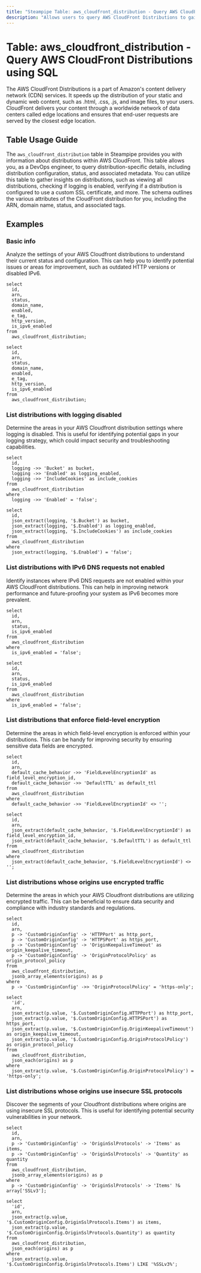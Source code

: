 ```yaml
---
title: "Steampipe Table: aws_cloudfront_distribution - Query AWS CloudFront Distributions using SQL"
description: "Allows users to query AWS CloudFront Distributions to gain insights into their configuration, status, and associated metadata."
---
```


# Table: aws_cloudfront_distribution - Query AWS CloudFront Distributions using SQL

The AWS CloudFront Distributions is a part of Amazon's content delivery network (CDN) services. It speeds up the distribution of your static and dynamic web content, such as .html, .css, .js, and image files, to your users. CloudFront delivers your content through a worldwide network of data centers called edge locations and ensures that end-user requests are served by the closest edge location.

## Table Usage Guide

The `aws_cloudfront_distribution` table in Steampipe provides you with information about distributions within AWS CloudFront. This table allows you, as a DevOps engineer, to query distribution-specific details, including distribution configuration, status, and associated metadata. You can utilize this table to gather insights on distributions, such as viewing all distributions, checking if logging is enabled, verifying if a distribution is configured to use a custom SSL certificate, and more. The schema outlines the various attributes of the CloudFront distribution for you, including the ARN, domain name, status, and associated tags.

## Examples

### Basic info
Analyze the settings of your AWS Cloudfront distributions to understand their current status and configuration. This can help you to identify potential issues or areas for improvement, such as outdated HTTP versions or disabled IPv6.

```sql+postgres
select
  id,
  arn,
  status,
  domain_name,
  enabled,
  e_tag,
  http_version,
  is_ipv6_enabled
from
  aws_cloudfront_distribution;
```

```sql+sqlite
select
  id,
  arn,
  status,
  domain_name,
  enabled,
  e_tag,
  http_version,
  is_ipv6_enabled
from
  aws_cloudfront_distribution;
```

### List distributions with logging disabled
Determine the areas in your AWS Cloudfront distribution settings where logging is disabled. This is useful for identifying potential gaps in your logging strategy, which could impact security and troubleshooting capabilities.

```sql+postgres
select
  id,
  logging ->> 'Bucket' as bucket,
  logging ->> 'Enabled' as logging_enabled,
  logging ->> 'IncludeCookies' as include_cookies
from
  aws_cloudfront_distribution
where
  logging ->> 'Enabled' = 'false';
```

```sql+sqlite
select
  id,
  json_extract(logging, '$.Bucket') as bucket,
  json_extract(logging, '$.Enabled') as logging_enabled,
  json_extract(logging, '$.IncludeCookies') as include_cookies
from
  aws_cloudfront_distribution
where
  json_extract(logging, '$.Enabled') = 'false';
```


### List distributions with IPv6 DNS requests not enabled
Identify instances where IPv6 DNS requests are not enabled within your AWS CloudFront distributions. This can help in improving network performance and future-proofing your system as IPv6 becomes more prevalent.

```sql+postgres
select
  id,
  arn,
  status,
  is_ipv6_enabled
from
  aws_cloudfront_distribution
where
  is_ipv6_enabled = 'false';
```

```sql+sqlite
select
  id,
  arn,
  status,
  is_ipv6_enabled
from
  aws_cloudfront_distribution
where
  is_ipv6_enabled = 'false';
```

### List distributions that enforce field-level encryption
Determine the areas in which field-level encryption is enforced within your distributions. This can be handy for improving security by ensuring sensitive data fields are encrypted.

```sql+postgres
select
  id,
  arn,
  default_cache_behavior ->> 'FieldLevelEncryptionId' as field_level_encryption_id,
  default_cache_behavior ->> 'DefaultTTL' as default_ttl
from
  aws_cloudfront_distribution
where
  default_cache_behavior ->> 'FieldLevelEncryptionId' <> '';
```

```sql+sqlite
select
  id,
  arn,
  json_extract(default_cache_behavior, '$.FieldLevelEncryptionId') as field_level_encryption_id,
  json_extract(default_cache_behavior, '$.DefaultTTL') as default_ttl
from
  aws_cloudfront_distribution
where
  json_extract(default_cache_behavior, '$.FieldLevelEncryptionId') <> '';
```


### List distributions whose origins use encrypted traffic
Determine the areas in which your AWS Cloudfront distributions are utilizing encrypted traffic. This can be beneficial to ensure data security and compliance with industry standards and regulations.

```sql+postgres
select
  id,
  arn,
  p -> 'CustomOriginConfig' -> 'HTTPPort' as http_port,
  p -> 'CustomOriginConfig' -> 'HTTPSPort' as https_port,
  p -> 'CustomOriginConfig' -> 'OriginKeepaliveTimeout' as origin_keepalive_timeout,
  p -> 'CustomOriginConfig' -> 'OriginProtocolPolicy' as origin_protocol_policy
from
  aws_cloudfront_distribution,
  jsonb_array_elements(origins) as p
where
  p -> 'CustomOriginConfig' ->> 'OriginProtocolPolicy' = 'https-only';
```

```sql+sqlite
select
  'id',
  arn,
  json_extract(p.value, '$.CustomOriginConfig.HTTPPort') as http_port,
  json_extract(p.value, '$.CustomOriginConfig.HTTPSPort') as https_port,
  json_extract(p.value, '$.CustomOriginConfig.OriginKeepaliveTimeout') as origin_keepalive_timeout,
  json_extract(p.value, '$.CustomOriginConfig.OriginProtocolPolicy') as origin_protocol_policy
from
  aws_cloudfront_distribution,
  json_each(origins) as p
where
  json_extract(p.value, '$.CustomOriginConfig.OriginProtocolPolicy') = 'https-only';
```


### List distributions whose origins use insecure SSL protocols
Discover the segments of your Cloudfront distributions where origins are using insecure SSL protocols. This is useful for identifying potential security vulnerabilities in your network.

```sql+postgres
select
  id,
  arn,
  p -> 'CustomOriginConfig' -> 'OriginSslProtocols' -> 'Items' as items,
  p -> 'CustomOriginConfig' -> 'OriginSslProtocols' -> 'Quantity' as quantity
from
  aws_cloudfront_distribution,
  jsonb_array_elements(origins) as p
where
  p -> 'CustomOriginConfig' -> 'OriginSslProtocols' -> 'Items' ?& array['SSLv3'];
```

```sql+sqlite
select
  'id',
  arn,
  json_extract(p.value, '$.CustomOriginConfig.OriginSslProtocols.Items') as items,
  json_extract(p.value, '$.CustomOriginConfig.OriginSslProtocols.Quantity') as quantity
from
  aws_cloudfront_distribution,
  json_each(origins) as p
where
  json_extract(p.value, '$.CustomOriginConfig.OriginSslProtocols.Items') LIKE '%SSLv3%';
```